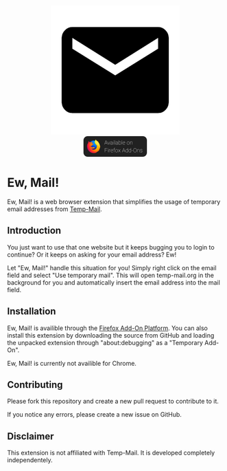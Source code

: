 <p align="center">
    <img src="icons/icon-500.png" height="300"><br />
    <a href="https://addons.mozilla.org/en-US/firefox/addon/ew-mail/">
        <img src="icons/firefox.png" alt="Availible on Firefox Add-Ons" width="150">
    </a>
</p>

# Ew, Mail!
Ew, Mail! is a web browser extension that simplifies the usage of temporary email addresses from [Temp-Mail](http://temp-mail.org/).

## Introduction
You just want to use that one website but it keeps bugging you to login to continue? Or it keeps on asking for your email address? Ew!

Let "Ew, Mail!" handle this situation for you! Simply right click on the email field and select "Use temporary mail". This will open temp-mail.org in the background for you and automatically insert the email address into the mail field.

## Installation
Ew, Mail! is availible through the [Firefox Add-On Platform](https://addons.mozilla.org/en-US/firefox/addon/ew-mail/).
You can also install this extension by downloading the source from GitHub and loading the unpacked extension through "about:debugging" as a "Temporary Add-On".

Ew, Mail! is currently not availible for Chrome.

## Contributing
Please fork this repository and create a new pull request to contribute to it.

If you notice any errors, please create a new issue on GitHub.

## Disclaimer
This extension is not affiliated with Temp-Mail. It is developed completely independentely.

